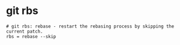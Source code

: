 # git rbs

```gitconfig
# git rbs: rebase - restart the rebasing process by skipping the current patch.
rbs = rebase --skip
```